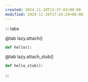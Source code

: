 ```yaml
---
created: 2024-11-10T13:37:03+08:00
modified: 2024-11-20T17:45:29+08:00
---
```


::: tabs

@tab lazy.attach()

```python
def hello():
```

@tab lazy.attach_stub()

```python
def hello_stub():
```

:::
